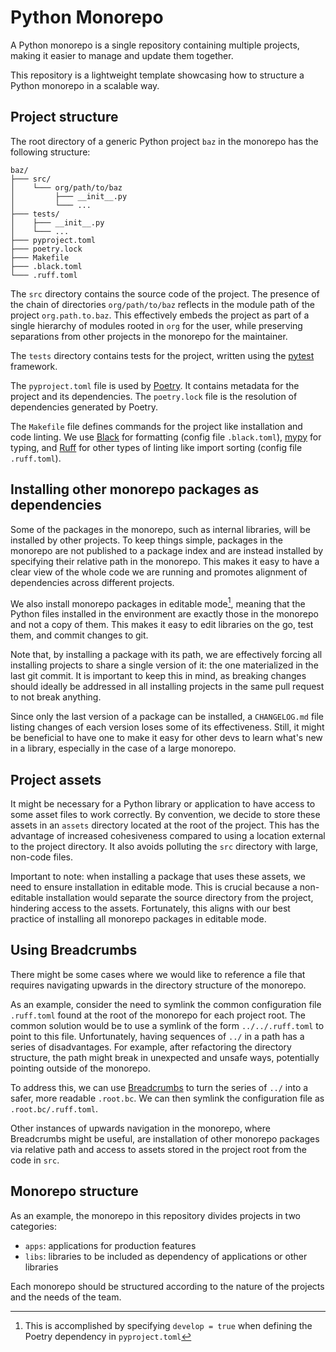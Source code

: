 # Python Monorepo

A Python monorepo is a single repository containing multiple projects, making it easier to manage and update them together.

This repository is a lightweight template showcasing how to structure a Python monorepo in a scalable way.

## Project structure

The root directory of a generic Python project `baz` in the monorepo has the following structure:

```
baz/
├─── src/
│    └─── org/path/to/baz
│         ├─── __init__.py
│         └─── ...
├─── tests/
│    ├─── __init__.py
│    └─── ...
├─── pyproject.toml
├─── poetry.lock
├─── Makefile
├─── .black.toml
└─── .ruff.toml
```

The `src` directory contains the source code of the project.
The presence of the chain of directories `org/path/to/baz` reflects in the module path of the project `org.path.to.baz`.
This effectively embeds the project as part of a single hierarchy of modules rooted in `org` for the user, while preserving separations from other projects in the monorepo for the maintainer.

The `tests` directory contains tests for the project, written using the [pytest](https://docs.pytest.org) framework.

The `pyproject.toml` file is used by [Poetry](https://python-poetry.org/).
It contains metadata for the project and its dependencies.
The `poetry.lock` file is the resolution of dependencies generated by Poetry.

The `Makefile` file defines commands for the project like installation and code linting.
We use [Black](https://black.readthedocs.io) for formatting (config file `.black.toml`), [mypy](https://mypy-lang.org) for typing, and [Ruff](https://docs.astral.sh/ruff/) for other types of linting like import sorting (config file `.ruff.toml`).

## Installing other monorepo packages as dependencies

Some of the packages in the monorepo, such as internal libraries, will be installed by other projects.
To keep things simple, packages in the monorepo are not published to a package index and are instead installed by specifying their relative path in the monorepo.
This makes it easy to have a clear view of the whole code we are running and promotes alignment of dependencies across different projects.

We also install monorepo packages in editable mode[^1], meaning that the Python files installed in the environment are exactly those in the monorepo and not a copy of them.
This makes it easy to edit libraries on the go, test them, and commit changes to git.

Note that, by installing a package with its path, we are effectively forcing all installing projects to share a single version of it: the one materialized in the last git commit.
It is important to keep this in mind, as breaking changes should ideally be addressed in all installing projects in the same pull request to not break anything.

Since only the last version of a package can be installed, a `CHANGELOG.md` file listing changes of each version loses some of its effectiveness.
Still, it might be beneficial to have one to make it easy for other devs to learn what's new in a library, especially in the case of a large monorepo.

[^1]: This is accomplished by specifying `develop = true` when defining the Poetry dependency in `pyproject.toml`

## Project assets

It might be necessary for a Python library or application to have access to some asset files to work correctly.
By convention, we decide to store these assets in an `assets` directory located at the root of the project.
This has the advantage of increased cohesiveness compared to using a location external to the project directory.
It also avoids polluting the `src` directory with large, non-code files.

Important to note: when installing a package that uses these assets, we need to ensure installation in editable mode.
This is crucial because a non-editable installation would separate the source directory from the project, hindering access to the assets.
Fortunately, this aligns with our best practice of installing all monorepo packages in editable mode.

## Using Breadcrumbs

There might be some cases where we would like to reference a file that requires navigating upwards in the directory structure of the monorepo.

As an example, consider the need to symlink the common configuration file `.ruff.toml` found at the root of the monorepo for each project root.
The common solution would be to use a symlink of the form `../../.ruff.toml` to point to this file.
Unfortunately, having sequences of `../` in a path has a series of disadvantages.
For example, after refactoring the directory structure, the path might break in unexpected and unsafe ways, potentially pointing outside of the monorepo.

To address this, we can use [Breadcrumbs](https://github.com/niqodea/breadcrumbs) to turn the series of `../` into a safer, more readable `.root.bc`.
We can then symlink the configuration file as `.root.bc/.ruff.toml`.

Other instances of upwards navigation in the monorepo, where Breadcrumbs might be useful, are installation of other monorepo packages via relative path and access to assets stored in the project root from the code in `src`.

## Monorepo structure

As an example, the monorepo in this repository divides projects in two categories:

- `apps`: applications for production features
- `libs`: libraries to be included as dependency of applications or other libraries

Each monorepo should be structured according to the nature of the projects and the needs of the team.
